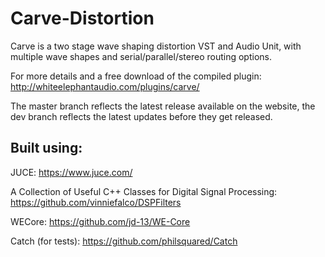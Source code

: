 # Carve-Distortion
Carve is a two stage wave shaping distortion VST and Audio Unit, with multiple wave shapes and serial/parallel/stereo routing options.

For more details and a free download of the compiled plugin: http://whiteelephantaudio.com/plugins/carve/

The master branch reflects the latest release available on the website, the dev branch reflects the latest updates before they get released.  

## Built using:  

JUCE: https://www.juce.com/  

A Collection of Useful C++ Classes for Digital Signal Processing: https://github.com/vinniefalco/DSPFilters

WECore: https://github.com/jd-13/WE-Core  

Catch (for tests): https://github.com/philsquared/Catch  
